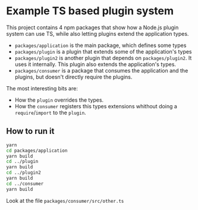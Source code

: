 # Example TS based plugin system

This project contains 4 npm packages that show how a Node.js plugin system
can use TS, while also letting plugins extend the application types.

* `packages/application` is the main package, which defines some types
* `packages/plugin` is a plugin that extends some of the application's types
* `packages/plugin2` is another plugin that depends on `packages/plugin2`. It uses it internally. This plugin also extends the application's types.
* `packages/consumer` is a package that consumes the application and the plugins, but doesn't directly require the plugins.

The most interesting bits are:
* How the `plugin` overrides the types.
* How the `consumer` registers this types extensions whithout doing a `require`/`import` to the `plugin`.

## How to run it

```sh
yarn
cd packages/application
yarn build
cd ../plugin
yarn build
cd ../plugin2
yarn build
cd ../consumer
yarn build
```

Look at the file `packages/consumer/src/other.ts`
